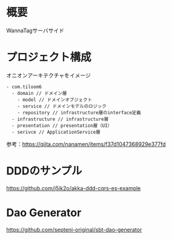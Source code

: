 # 概要

WannaTagサーバサイド

# プロジェクト構成

オニオンアーキテクチャをイメージ

```
- com.tiloom6
  - domain // ドメイン層
    - model // ドメインオブジェクト
    - service // ドメインモデルのロジック
    - repository // infrastructure層のinterface定義
  - infrastructure // infrastructure層
  - presentation // presentation層（UI）
  - serivce // ApplicationService層
```

参考：https://qiita.com/nanamen/items/f37d1047368929e377fd

# DDDのサンプル

https://github.com/j5ik2o/akka-ddd-cqrs-es-example

# Dao Generator

https://github.com/septeni-original/sbt-dao-generator